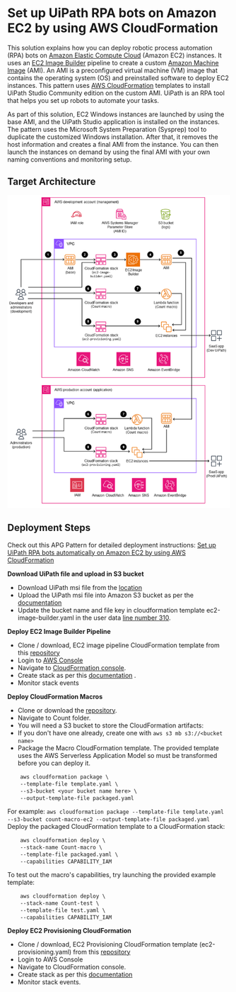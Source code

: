 # Set up UiPath RPA bots on Amazon EC2 by using AWS CloudFormation

This solution explains how you can deploy robotic process automation (RPA) bots on [Amazon Elastic Compute Cloud](https://aws.amazon.com/pm/ec2/?trk=32f4fbd0-ffda-4695-a60c-8857fab7d0dd&sc_channel=ps&ef_id=CjwKCAjwgqejBhBAEiwAuWHioN0OQUGUkK4mFr8XbXgLXsXTL6znKF2E3A51kYHzpibijLi0CP3oTRoCV9UQAvD_BwE:G:s&s_kwcid=AL!4422!3!476942909971!e!!g!!amazon%20ec2!11539707735!118057053088_) (Amazon EC2) instances. It uses an [EC2 Image Builder](https://docs.aws.amazon.com/imagebuilder/latest/userguide/what-is-image-builder.html) pipeline to create a custom [Amazon Machine Image](https://docs.aws.amazon.com/AWSEC2/latest/UserGuide/AMIs.html) (AMI). An AMI is a preconfigured virtual machine (VM) image that contains the operating system (OS) and preinstalled software to deploy EC2 instances. This pattern uses [AWS CloudFormation](https://aws.amazon.com/cloudformation/) templates to install UiPath Studio Community edition on the custom AMI. UiPath is an RPA tool that helps you set up robots to automate your tasks.

As part of this solution, EC2 Windows instances are launched by using the base AMI, and the UiPath Studio application is installed on the instances. The pattern uses the Microsoft System Preparation (Sysprep) tool to duplicate the customized Windows installation. After that, it removes the host information and creates a final AMI from the instance. You can then launch the instances on demand by using the final AMI with your own naming conventions and monitoring setup.

## Target Architecture

![Architecture](images/Architecture.jpeg)

## Deployment Steps

Check out this APG Pattern for detailed deployment instructions: [Set up UiPath RPA bots automatically on Amazon EC2 by using AWS CloudFormation](https://docs.aws.amazon.com/prescriptive-guidance/latest/patterns/set-up-uipath-rpa-bots-automatically-on-amazon-ec2-by-using-aws-cloudformation.html) 

**Download UiPath file and upload in S3 bucket**
- Download UiPath msi file from the [location](https://download.uipath.com/UiPathStudioCommunity.msi)
- Upload the UiPath msi file into Amazon S3 bucket as per the [documentation](https://docs.aws.amazon.com/AmazonS3/latest/userguide/upload-objects.html)
- Update the bucket name and file key in cloudformation template ec2-image-builder.yaml in the user data [line number 310](https://github.com/aws-samples/uipath-rpa-setup-ec2-windows-ami-cloudformation/blob/main/ec2-image-builder.yml#L310).

**Deploy EC2 Image Builder Pipeline**
- Clone / download, EC2 image pipeline CloudFormation template from this [repository](https://github.com/aws-samples/uipath-rpa-setup-ec2-windows-ami-cloudformation/blob/main/ec2-image-builder.yml)
- Login to [AWS Console](https://aws.amazon.com/console/)
- Navigate to [CloudFormation console](https://aws.amazon.com/console/).
- Create stack as per this [documentation](https://docs.aws.amazon.com/AWSCloudFormation/latest/UserGuide/cfn-console-create-stack.html) .
- Monitor stack events

**Deploy CloudFormation Macros**
- Clone or download the [repository](https://github.com/aws-cloudformation/aws-cloudformation-macros).
- Navigate to Count folder.
- You will need a S3 bucket to store the CloudFormation artifacts:
- If you don't have one already, create one with `aws s3 mb s3://<bucket name>`
- Package the Macro CloudFormation template. The provided template uses the AWS Serverless Application Model so must be transformed before you can deploy it.

```
    aws cloudformation package \
    --template-file template.yaml \
    --s3-bucket <your bucket name here> \
    --output-template-file packaged.yaml
```

For example: 
    `aws cloudformation package --template-file template.yaml --s3-bucket count-macro-ec2 --output-template-file packaged.yaml`
 Deploy the packaged CloudFormation template to a CloudFormation stack:

```
    aws cloudformation deploy \
    --stack-name Count-macro \
    --template-file packaged.yaml \
    --capabilities CAPABILITY_IAM
```

To test out the macro's capabilities, try launching the provided example template:

```
    aws cloudformation deploy \
    --stack-name Count-test \
    --template-file test.yaml \
    --capabilities CAPABILITY_IAM
```
**Deploy EC2 Provisioning CloudFormation**

- Clone / download, EC2 Provisioning CloudFormation template (ec2-provisioning.yaml) from this [repository](https://github.com/aws-samples/uipath-rpa-setup-ec2-windows-ami-cloudformation/blob/main/ec2-provisioning.yaml)
- Login to AWS Console
- Navigate to CloudFormation console.
- Create stack as per this [documentation](https://docs.aws.amazon.com/AWSCloudFormation/latest/UserGuide/cfn-console-create-stack.html)
- Monitor stack events.

